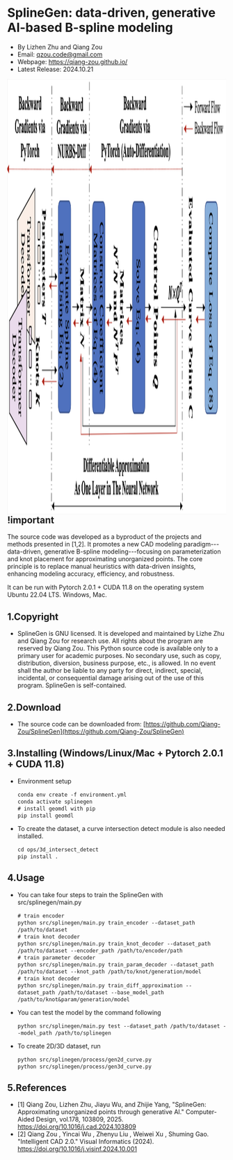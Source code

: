 # SplineGen: data-driven, generative AI-based B-spline modeling

- By Lizhen Zhu and Qiang Zou
- Email: qzou.code@gmail.com
- Webpage: https://qiang-zou.github.io/
- Latest Release: 2024.10.21

<img align="left" width="2000" height="1000" src="splinegen.png"> 

## !important
The source code was developed as a byproduct of the projects and methods presented in [1,2]. It promotes a new CAD modeling paradigm---data-driven, generative B-spline modeling---focusing on parameterization and knot placement for approximating unorganized points. The core principle is to replace manual heuristics with data-driven insights, enhancing modeling accuracy, efficiency, and robustness.

It can be run with Pytorch 2.0.1 + CUDA 11.8 on the operating system Ubuntu 22.04 LTS. Windows, Mac.


1.Copyright
-----------

- SplineGen is GNU licensed. It is developed and maintained by Lizhe Zhu and Qiang Zou for research use. All rights about the program are reserved by Qiang Zou. This Python source code is available only to a primary user for academic purposes. No secondary use, such as copy, distribution, diversion, business purpose, etc., is allowed. In no event shall the author be liable to any party for direct, indirect, special, incidental, or consequential damage arising out of the use of this program. SplineGen is self-contained.


2.Download
----------

- The source code can be downloaded from: [https://github.com/Qiang-Zou/SplineGen](https://github.com/Qiang-Zou/SplineGen)
  

3.Installing (Windows/Linux/Mac + Pytorch 2.0.1 + CUDA 11.8)
-------------------------------------------

- Environment setup

    ```shell
    conda env create -f environment.yml
    conda activate splinegen
    # install geomdl with pip
    pip install geomdl
    ```

- To create the dataset, a curve intersection detect module is also needed installed.

    ```shell
    cd ops/3d_intersect_detect
    pip install .
    ```

4.Usage
-------

- You can take four steps to train the SplineGen with src/splinegen/main.py

    ```shell
    # train encoder
    python src/splinegen/main.py train_encoder --dataset_path /path/to/dataset 
    # train knot decoder
    python src/splinegen/main.py train_knot_decoder --dataset_path /path/to/dataset --encoder_path /path/to/encoder/path
    # train parameter decoder
    python src/splinegen/main.py train_param_decoder --dataset_path /path/to/dataset --knot_path /path/to/knot/generation/model
    # train knot decoder
    python src/splinegen/main.py train_diff_approximation --dataset_path /path/to/dataset --base_model_path /path/to/knot&param/generation/model 
    ```

- You can test the model by the command following

    ```shell
    python src/splinegen/main.py test --dataset_path /path/to/dataset --model_path /path/to/splinegen 
    ```

- To create 2D/3D dataset, run

    ```shell
    python src/splinegen/process/gen2d_curve.py
    python src/splinegen/process/gen3d_curve.py
    ```

5.References
-------------

- [1] Qiang Zou, Lizhen Zhu, Jiayu Wu, and Zhijie Yang, "SplineGen: Approximating unorganized points through generative AI." Computer-Aided Design, vol.178, 103809, 2025. https://doi.org/10.1016/j.cad.2024.103809
- [2] Qiang Zou , Yincai Wu , Zhenyu Liu , Weiwei Xu , Shuming Gao. "Intelligent CAD 2.0." Visual Informatics (2024). https://doi.org/10.1016/j.visinf.2024.10.001
